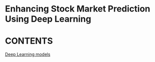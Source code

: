 # Enhancing Stock Market Prediction Using Deep Learning

# CONTENTS
[Deep Learning models](deep-learning)
